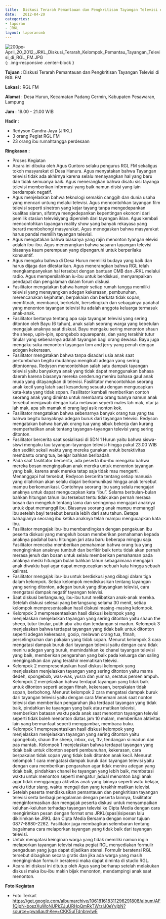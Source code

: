 ```yaml
---	
title: 	Diskusi Terarah Pemantauan dan Pengkritisan Tayangan Televisi di RGL FM
date: 	2012-04-20
categories:	
- laporan	
- JRKL	
layout: laporancmb	
---	
```

	
![200px-April_20_2012_JRKL_Diskusi_Terarah_Kelompok_Pemantau_Tayangan_Televisi_di_RGL_FM.JPG](/uploads/200px-April_20_2012_JRKL_Diskusi_Terarah_Kelompok_Pemantau_Tayangan_Televisi_di_RGL_FM.JPG){: .img-responsive .center-block }	
	
**Tujuan** :	Diskusi Terarah Pemantauan dan Pengkritisan Tayangan Televisi di RGL FM
	
**Lokasi** :	RGL FM
	
**Alamat** : 	Desa Hurun, Kecamatan Padang Cermin, Kabupaten Pesawaran, Lampung
	
**Jam** :	19.00 - 21.00 WIB
	
**Hadir** :	
*	Redyson Candra Jaya (JRKL)
*	3 orang Pegiat RGL FM
*	23 orang ibu rumahtangga perdesaan

**Ringkasan** :	

*	Proses Kegiatan
*	Acara ini dibuka oleh Agus Guntoro selaku pengurus RGL FM sekaligus tokoh masyarakat di Desa Hanura. Agus menyatakan bahwa Tayangan televisi tidak ada akhirnya karena selalu menayangkan hal yang baru dan tidak semuanya baik. Agus menerangkan bahwa disatu sisi tayanga televisi memberikan informasi yang baik namun disisi yang lain berdampak negatif.
*	Agus menjelaskan bahwa teknologi semakin canggih dan dunia usaha yang mencari untung melalui televisi. Agus mencontohkan tayangan film televisi seperti sinetron yang kejar tayang tanpa mengedepankan kualitas siaran, sifatnya mengedepankan kepentingan ekonomi dari pemilik stasiun televisiyang diperoleh dari tayangan iklan. Agus kembali mencontohkan tayangan reality show yang banyak rekayasa yang berarti membohongi masyarakat. Agus menegaskan bahwa masyarakat harus pandai memilih tayangan televisi.
*	Agus mengatakan bahwa biasanya yang rajin menonton tyangan elevisi adalah ibu-ibu. Agus menerangkan bahwa sasaran tayangan televisi biasanya kaum perempuan yang dipengaruhi untuk berperilaku konsumtif.
*	Agus mengaku bahwa di Desa Hurun memiliki budaya yang baik dan harus dijaga dan dilestarikan. Agus menerangkan bahwa RGL telah mengkampanyekan hal tersebut dengan bantuan CMB dan JRKL melalui radio. Agus mempersilahkan iu-ibu untuk berdiskusi, menyampaikan pendapat dan pengalaman dalam forum diskusi.
*	Fasilitator mengatakan bahwa hampir setiap rumah tangga memiliki televisi yang menayangkan adegan kekerasan, pembunuhan, merencanakan kejahatan, berpakaian dan berkata tidak sopan, memfitnah, membanci, berkelahi, berselingkuh dan sebagainya padahal yang menonton tayangan televisi itu adalah anggota keluarga termasuk anak-anak.
*	Fasilitator bertanya tentang apa saja tayangan televisi yang sering ditonton oleh Bayu (6 tahun), anak salah seorang warga yang kebetulan mengajak anaknya saat diskusi. Bayu mengaku sering menonton shaun the sheep, upin-ipin, spongebob squarepants, dan yang terakhir tutur tinular yang sebenarnya adalah tayangan bagi orang dewasa. Bayu juga mengaku suka menonton tayangan tom and jerry yang penuh dengan adegan kekerasan.
*	Fasilitator mengatakan bahwa tanpa disadari usia anak saat pertumbuhan begitu mudahnya mengikuti adegan yang sering ditontonnya. Redyson mencontohkan salah satu dampak tayangan televisi yaitu banyaknya anak yang tidak dapat menggunakan bahasa daerah karena biasanya mereka cenderung meniru bahasa gaul anak muda yang ditayangkan di televisi. Fasilitator mencontohkan seorang anak kecil yang latah saat kesandung sesuatu dengan mengucapkan kata-kata yang tidak sopan. Fasilitator kembali memberikan contoh seorang anak yang diminta untuk membantu orang tuanya namun anak tersebut menjawab dengan kata melawan seperti males lah mak, ntar ja lah mak, apa sih mamak ni orang lagi asik nonton kok.
*	Fasilitator mengatakan bahwa sebenarnya banyak orang tua yang tau bahwa begitu banyaknya adegan buruk dari tayangan televisi. Redyson mengatakan bahwa banyak orang tua yang sibuk bekerja dan kurang memperhatikan anak tentang tayangan-tayangan televisi yang sering ditonton.
*	Fasilitator bercerita saat sosialisasi di SDN 1 Hurun yaitu bahwa siswa-siswi mengaku tau tayangan-tayangan televisi hingga pukul 23.00 WIB dan sedikit sekali waktu yang mereka gunakan untuk beraktivitas membantu orang tua, belajar bahkan beribadah.
*	Pada saat fasilitator bercerita, ada peserta ibu-ibu mengaku bahwa mereka bosan mengingatkan anak mereka untuk menonton tayangan yang baik, karena anak mereka tetap saja tidak mau mengerti. Menanggapi hal tersebut, Redyson bercerita tentang setiap manusia yang dilahirkan akan selalu diajari berkomunikasi hingga anak tersebut mampu berkomunikasi. Contohnya seorang ibu yang selalu mengajari anaknya untuk dapat mengucapkan kata “ibu”. Selama berbulan-bulan bahkan hitungan tahun ibu tersebut tentu tidak akan pernah merasa bosan dan mengeluh tentang lama dan seringnnya mengajari anaknya untuk dpat memanggil ibu. Biasanya seorang anak mampu memanggil ibu setelah bayi tersebut berusia lebih dari satu tahun. Betapa bahagianya seorang ibu ketika anaknya telah mampu mengucapkan kata ibu.
*	Fasilitator mengajak ibu-ibu membandingkan dengan pengakuan ibu peserta diskusi yang mengeluh bosan memberikan pemahaman kepada anaknya padahal baru hitungan jari atau baru beberapa minggu saja. Fasilitator mencoba memberikan pemahaman bahwa orang tua yang menginginkan anaknya tumbuh dan berfikir baik tentu tidak akan pernah merasa jenuh dan bosan untuk selalu memberikan pemahaman pada anaknya meski hitungan bulan bahkan tahun sebagaimana mengajari anak diwaktu bayi agar dapat mengucapkan sebuah kata hingga sebuah kalimat.
*	Fasilitator mengajak ibu-ibu untuk berdiskusi yang dibagi dalam tiga dalam kelompok. Setiap kelompok mendiskusikan tentang tayangan yang sering ditonton, adegan buruk yang ditayangkan televisi, cara mengatasi dampak negatif tayangan televisi.
*	Saat diskusi berlangsung, ibu-ibu turut melibatkan anak-anak mereka. Setelah diskusi selesai yang berlangsung selama 30 menit, setiap kelompok mempresentasikan hasil diskusi masing-masing kelompok.
*	Kelompok 3 mempresentasikan hasil diskusi kelompok yang menjelaskan menjelaskan tayangan yang sering ditonton yaitu shaun the sheep, tutur tinular, putih abu-abu dan tendangan si madun. Kelompok 3 menjelaskan bahwa terdapat tayangan yang tidak baik untuk ditonton seperti adegan kekerasan, gosip, melawan orang tua, fitnah, perselingkuhan dan pakaian yang tidak sopan. Menurut kelompok 3 cara mengatasi dampak buruk dari tayangan televisi yaitu dengan cara tidak meniru adegan yang buruk, memindahkan ke chanel tayangan televisi yang baik, memberikan pengarahan yang baik pada keluarga dan saling mengingatkan dan yang terakhir mematikan televisi.
*	Kelompok 2 mempresentasikan hasil diskusi kelompok yang menjelaskan menjelaskan tayangan yang sering ditonton yaitu mama dedeh, spongebob, was-was, yusra dan yumna, seratus persen ampuh. Kelompok 2 menjelaskan bahwa terdapat tayangan yang tidak baik untuk ditonton seperti adegan fitnah, kekerasan, berpakaian tidak sopan, berbohong. Menurut kelompok 2 cara mengatasi dampak buruk dari tayangan televisi yaitu dengan cara Menemani anak saat nonton televisi dan memberikan pengarahan jika terdapat tayangan yang tidak baik, pindahkan ke tayangan yang baik atau matikan televisi, memberikan batasan waktu pada anak saat menonton tayangan televisi seperti tidak boleh menonton diatas jam 10 malam, memberikan aktivitas lain yang bermanfaat seperti menggambar, membaca buku.
*	Kelompok 1 mempresentasikan hasil diskusi kelompok yang menjelaskan menjelaskan tayangan yang sering ditonton yaitu spongebob, shaun the sheep, inbox, ovj, ftv, tendangan si madun dan pas mantab. Kelompok 1 menjelaskan bahwa terdapat tayangan yang tidak baik untuk ditonton seperti pembunuhan, kekerasan, cara berpakaian tidak sopan yang tidak baik ditonton anak kecil. Menurut kelompok 1 cara mengatasi dampak buruk dari tayangan televisi yaitu dengan cara memberikan pengarahan agar tidak meniru adegan yang tidak baik, pindahkan chanel ke tayangan yang lebih baik, membatasi waktu untuk menonton seperti mengatur jadual menonton bagi anak agar tidak mengganggu aktivitas anak yang lainnya seperti watu belajar, waktu tidur siang, waktu mengaji dan yang terakhir matikan televisi.
*	Setelah peserta mendiskusikan pemantauan dan pengkritisan tayangan televisi serta berbagi pengalaman dengan peserta lainnya, fasilitator menginformasikan dan mengajak peserta diskusi untuk menyampaikan keluhan-keluhan terhadap tayangan televisi ke Cipta Media dengan cara mengirimkan pesan dengan format sms JRKL(spasi)isipesan lalu dikirimkan ke JRKL dan Cipta Media Bersama dengan nomor tujuan 0877-8880-2262. Fasilitator juga membagikan selembaran tentang bagaimana cara melaporkan tayangan yang tidak baik dari tayangan televisi.
*	Untuk mengatasi keinginan warga yang tidak memiliki namun ingin melaporkan tayangan televisi maka pegiat RGL menyediakan formulir pengaduan yang juga dapat dijadikan atensi. Formulir beratensi RGL tersebut dibagikan secara gratis dan jika ada warga yang masih menginginkan formulir beratensi maka dapat diminta di studio RGL.
*	Acara ini diskusi ini ditutup oleh Agus yang berharap setelah melakukan diskusi maka ibu-ibu makin bijak menonton, mendampingi anak saat menonton.

**Foto Kegiatan**
*	Foto Terkait https://get.google.com/albumarchive/106181618311296291808/album/AF1QipN-boszXuWoNUPkZJuURHpQmRkTWrzlJ0eYvjbN?source=pwa&authKey=CKK5uITdnbnylwE
